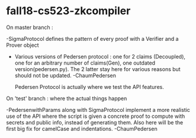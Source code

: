 # fall18-cs523-zkcompiler

On master branch : 

-SigmaProtocol defines the pattern of every proof with a Verifier and a Prover object
- Various versions of Pedersen protocol : one for 2 claims (Decoupled), one for an arbitrary number of claims(Gen), 
  one outdated version(pedersen.py). The 2 latter stay here for various reasons but should not be updated.
-ChaumPedersen
  
  Pedersen Protocol is actually where we test the API features. 
  
 On 'test' branch : where the actual things happen
 
 -PedersenwithParams along with SigmaProtocol implement a more realistic use of the API where the script is given
  a concrete proof to compute with secrets and public info, instead of generating them. Also here will be the first
  big fix for camelCase and indentations.
 -ChaumPedersen
  
